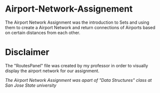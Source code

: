 # Airport-Network-Assignement
The Airport Network Assignment was the introduction to Sets and using them to create a Airport Network and return connections of Airports based on certain distances from each other.

# Disclaimer
The "RoutesPanel" file was created by my professor in order to visually display the airport network for our assignment.

*The Airport Network Assignment was apart of "Data Structures" class at San Jose State university*
